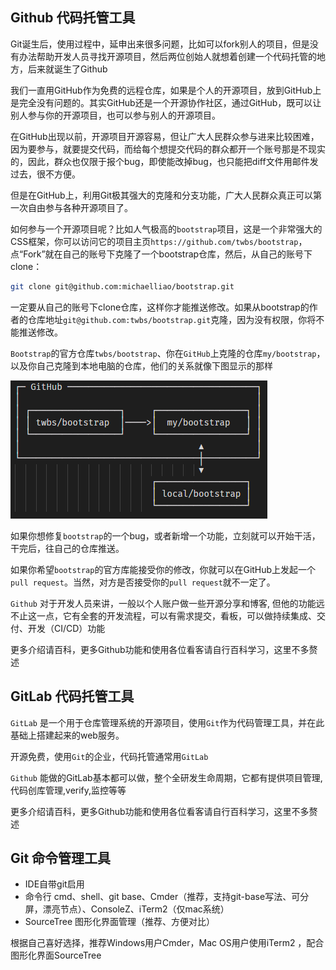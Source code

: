 ## Github 代码托管工具

Git诞生后，使用过程中，延申出来很多问题，比如可以fork别人的项目，但是没有办法帮助开发人员寻找开源项目，然后两位创始人就想着创建一个代码托管的地方，后来就诞生了Github

我们一直用GitHub作为免费的远程仓库，如果是个人的开源项目，放到GitHub上是完全没有问题的。其实GitHub还是一个开源协作社区，通过GitHub，既可以让别人参与你的开源项目，也可以参与别人的开源项目。

在GitHub出现以前，开源项目开源容易，但让广大人民群众参与进来比较困难，因为要参与，就要提交代码，而给每个想提交代码的群众都开一个账号那是不现实的，因此，群众也仅限于报个bug，即使能改掉bug，也只能把diff文件用邮件发过去，很不方便。

但是在GitHub上，利用Git极其强大的克隆和分支功能，广大人民群众真正可以第一次自由参与各种开源项目了。

如何参与一个开源项目呢？比如人气极高的`bootstrap`项目，这是一个非常强大的CSS框架，你可以访问它的项目主页`https://github.com/twbs/bootstrap`，点“Fork”就在自己的账号下克隆了一个bootstrap仓库，然后，从自己的账号下clone：

```sh
git clone git@github.com:michaelliao/bootstrap.git
```
一定要从自己的账号下clone仓库，这样你才能推送修改。如果从bootstrap的作者的仓库地址`git@github.com:twbs/bootstrap.git`克隆，因为没有权限，你将不能推送修改。

`Bootstrap`的官方仓库`twbs/bootstrap`、你在`GitHub`上克隆的仓库`my/bootstrap`，以及你自己克隆到本地电脑的仓库，他们的关系就像下图显示的那样

![github-fork](./imgs/github-fork.jpg)

如果你想修复`bootstrap`的一个bug，或者新增一个功能，立刻就可以开始干活，干完后，往自己的仓库推送。

如果你希望`bootstrap`的官方库能接受你的修改，你就可以在GitHub上发起一个`pull request`。当然，对方是否接受你的`pull request`就不一定了。

`Github` 对于开发人员来讲，一般以个人账户做一些开源分享和博客, 但他的功能远不止这一点，它有全套的开发流程，可以有需求提交，看板，可以做持续集成、交付、开发（CI/CD）功能

更多介绍请百科，更多Github功能和使用各位看客请自行百科学习，这里不多赘述

## GitLab 代码托管工具

`GitLab` 是一个用于仓库管理系统的开源项目，使用`Git`作为代码管理工具，并在此基础上搭建起来的web服务。

开源免费，使用`Git`的企业，代码托管通常用`GitLab`

`Github` 能做的GitLab基本都可以做，整个全研发生命周期，它都有提供项目管理,代码创库管理,verify,监控等等

更多介绍请百科，更多Github功能和使用各位看客请自行百科学习，这里不多赘述

## Git 命令管理工具

* IDE自带git启用
* 命令行 cmd、shell、git base、Cmder（推荐，支持git-base写法、可分屏，漂亮节点）、ConsoleZ、iTerm2（仅mac系统）
* SourceTree 图形化界面管理（推荐、方便对比）

根据自己喜好选择，推荐Windows用户Cmder，Mac OS用户使用iTerm2 ，配合图形化界面SourceTree